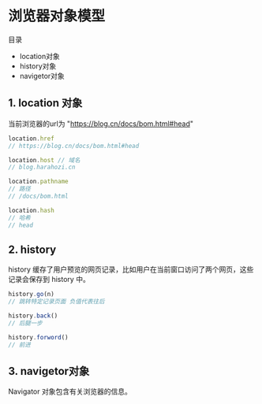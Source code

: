 # 浏览器对象模型

目录

- location对象
- history对象
- navigetor对象

## 1. location 对象

当前浏览器的url为 "https://blog.cn/docs/bom.html#head"

```js
location.href
// https://blog.cn/docs/bom.html#head

location.host // 域名
// blog.harahozi.cn

location.pathname
// 路径
// /docs/bom.html

location.hash 
// 哈希
// head
```

## 2. history

history 缓存了用户预览的网页记录，比如用户在当前窗口访问了两个网页，这些记录会保存到 history 中。

```js
history.go(n)
// 跳转特定记录页面 负值代表往后

history.back()
// 后腿一步

history.forword()
// 前进
```

## 3. navigetor对象

Navigator 对象包含有关浏览器的信息。

 
 <comment-comment/> 
 